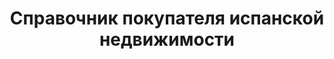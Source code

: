 ﻿---
layout: theme
title: 'Справочник покупателя испанской недвижимости'
permalink: info
categories:
  - pay
  - coasts
  - mortgage
  - visa
---